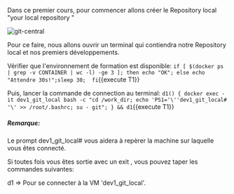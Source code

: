Dans ce premier cours, pour commencer allons créer  le Repository local "your local repository " 

![git-central](/testgitessai/scenarios/git_training_part1/assets/git-central.png)

Pour ce faire, nous allons ouvrir un terminal qui contiendra notre Repository local et nos premiers développements.

Vérifier que l'environnement de formation est disponible:
`if [ $(docker ps  | grep -v CONTAINER | wc -l) -ge 3 ]; then echo "OK"; else echo "Attendre 30s!";sleep 30;  fi`{{execute T1}}

Puis, lancer la commande de connection au terminal:
`d1() { docker exec -it dev1_git_local bash -c "cd /work_dir; echo 'PS1='\''dev1_git_local# '\' >> /root/.bashrc; su - git"; } && d1`{{execute T1}}


##### _Remarque_:
Le prompt dev1_git_local#  vous aidera à repèrer la machine sur laquelle vous êtes connecté.

Si toutes fois vous êtes sortie avec un exit , vous pouvez taper les commandes suivantes:

d1 => Pour se connecter à la VM 'dev1_git_local'.
